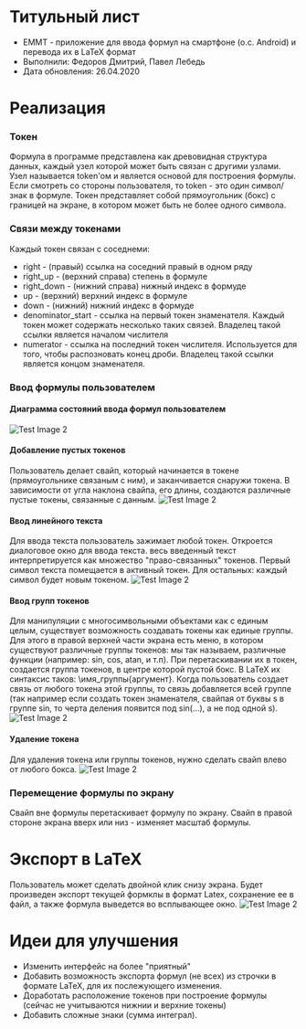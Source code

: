 # Титульный лист
- EMMT - приложение для ввода формул на смартфоне (о.с. Android) и перевода их в LaTeX формат
- Выполнили: Федоров Дмитрий, Павел Лебедь
- Дата обновления: 26.04.2020

# Реализация
### Токен
Формула в программе представлена как древовидная структура данных, каждый узел которой может быть связан с другими узлами. Узел называется token'ом и является основой для построения формулы. Если смотреть со стороны пользователя, то token - это один символ/знак в формуле. Токен представляет собой прямоугольник (бокс) с границей на экране, в котором может быть не более одного символа. 
### Связи между токенами
Каждый токен связан с соседнеми:
- right - (правый) ссылка на соседний правый в одном ряду
- right_up - (верхний справа) степень в формуле
- right_down - (нижний справа) нижный индекс в формуде
- up - (верхний) верхний индекс в формуле
- down - (нижний) нижний индекс в формуде
- denominator_start - ссылка на первый токен знаменателя. Каждый токен может содержать несколько таких связей. Владелец такой ссылки является началом числителя
- numerator - ссылка на последний токен числителя. Используется для того, чтобы распозновать конец дроби. Владелец такой ссылки является концом знаменателя.

### Ввод формулы пользователем
#### Диаграмма состояний ввода формул пользователем
![Test Image 2](readme_img/main_state.svg)
#### Добавление пустых токенов
Пользователь делает свайп, который начинается в токене (прямоугольнике связаным с ним), и заканчивается снаружи токена. В зависимости от угла наклона свайпа, его длины, создаются различные пустые токены, связанные с данным.
![Test Image 2](readme_img/token_swipe.gif)
#### Ввод линейного текста
Для ввода текста пользователь зажимает любой токен. Откроется диалоговое окно для ввода текста. весь введенный текст интерпретируется как множество "право-связанных" токенов. Первый символ текста помещается в активный токен. Для остальных: каждый символ будет новым токеном.
![Test Image 2](readme_img/text.gif)
#### Ввод групп токенов
Для манипуляции с многосимвольными объектами как с единым целым, существует возможность создавать токены как единые группы. 
Для этого в правой верхней части экрана есть меню, в котором существуют различные группы токенов: мы так называем, различные функции (например: sin, cos, atan, и т.п). При перетаскивании их в токен, создается группа токенов, в центре которой пустой бокс. В LaTeX их синтаксис таков: \имя_группы{аргумент}. Когда пользователь создает связь от любого токена этой группы, то связь добавляется всей группе (так например если создать токен знаменателя, свайпая от буквы s в группе sin, то черта деления появится под sin(...), а не под одной s).
![Test Image 2](readme_img/formula.gif)
#### Удаление токена
Для удаления токена или группы токенов, нужно сделать свайп влево от любого бокса.
![Test Image 2](readme_img/delete.gif)
### Перемещение формулы по экрану
Свайп вне формулы перетаскивает формулу по экрану. Свайп в правой стороне экрана вверх или низ - изменяет масштаб формулы.

# Экспорт в LaTeX
Пользователь может сделать двойной клик снизу экрана.
Будет произведен экспорт текущей формклы в формат Latex, сохранение ее в файл, а также формула выведется во всплывающее окно.
![Test Image 2](readme_img/latex.gif)

# Идеи для улучшения
- Изменить интерфейс на более "приятный"
- Добавить возможность экспорта формул (не всех) из строчки в формате LaTeX, для их послежующего изменения.
- Доработать расположение токенов при построение формулы (сейчас не учитываются нижнии и верхние токены)
- Добавить сложные знаки (сумма интеграл).
